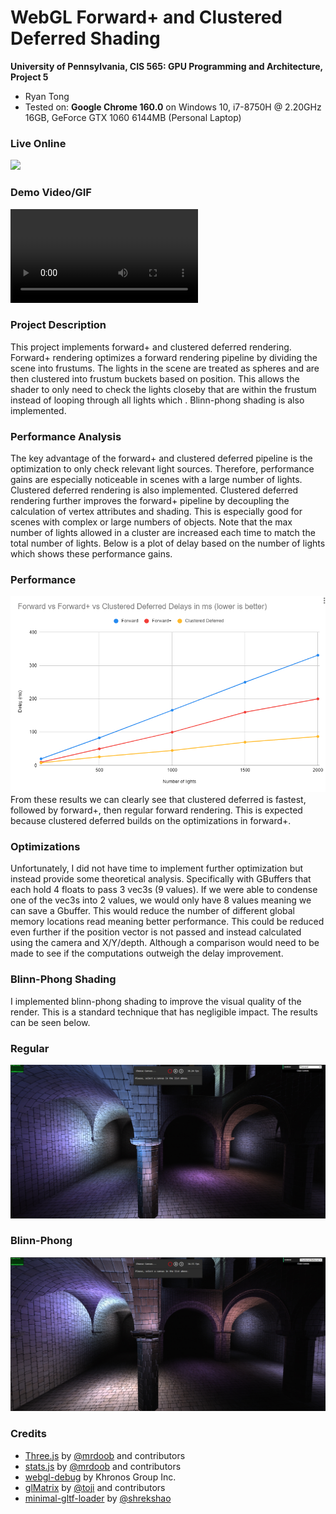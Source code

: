 WebGL Forward+ and Clustered Deferred Shading
======================

**University of Pennsylvania, CIS 565: GPU Programming and Architecture, Project 5**

* Ryan Tong
* Tested on: **Google Chrome 160.0** on
  Windows 10, i7-8750H @ 2.20GHz 16GB, GeForce GTX 1060 6144MB (Personal Laptop)

### Live Online

[![](img/thumb.png)](http://TODO.github.io/Project5-WebGL-Forward-Plus-and-Clustered-Deferred)

### Demo Video/GIF

![vid](img/video.mp4)

### Project Description
This project implements forward+ and clustered deferred rendering. Forward+ rendering optimizes a forward rendering pipeline by dividing the scene into frustums. The lights in the scene are treated as spheres and are then clustered into frustum buckets based on position. This allows the shader to only need to check the lights closeby that are within the frustum instead of looping through all lights which . Blinn-phong shading is also implemented. 

### Performance Analysis
The key advantage of the forward+ and clustered deferred pipeline is the optimization to only check relevant light sources. Therefore, performance gains are especially noticeable in scenes with a large number of lights. Clustered deferred rendering is also implemented. Clustered deferred rendering further improves the forward+ pipeline by decoupling the calculation of vertex attributes and shading. This is especially good for scenes with complex or large numbers of objects. Note that the max number of lights allowed in a cluster are increased each time to match the total number of lights. Below is a plot of delay based on the number of lights which shows these performance gains.

### Performance
![performance](img/performance.png)
From these results we can clearly see that clustered deferred is fastest, followed by forward+, then regular forward rendering. This is expected because clustered deferred builds on the optimizations in forward+. 

### Optimizations
Unfortunately, I did not have time to implement further optimization but instead provide some theoretical analysis. Specifically with GBuffers that each hold 4 floats to pass 3 vec3s (9 values). If we were able to condense one of the vec3s into 2 values, we would only have 8 values meaning we can save a Gbuffer. This would reduce the number of different global memory locations read meaning better performance. This could be reduced even further if the position vector is not passed and instead calculated using the camera and X/Y/depth. Although a comparison would need to be made to see if the computations outweigh the delay improvement.

###  Blinn-Phong Shading
I implemented blinn-phong shading to improve the visual quality of the render. This is a standard technique that has negligible impact. The results can be seen below.
### Regular
![regular](img/regular.jpg)
### Blinn-Phong
![blinn](img/blinn.jpg)

### Credits

* [Three.js](https://github.com/mrdoob/three.js) by [@mrdoob](https://github.com/mrdoob) and contributors
* [stats.js](https://github.com/mrdoob/stats.js) by [@mrdoob](https://github.com/mrdoob) and contributors
* [webgl-debug](https://github.com/KhronosGroup/WebGLDeveloperTools) by Khronos Group Inc.
* [glMatrix](https://github.com/toji/gl-matrix) by [@toji](https://github.com/toji) and contributors
* [minimal-gltf-loader](https://github.com/shrekshao/minimal-gltf-loader) by [@shrekshao](https://github.com/shrekshao)
